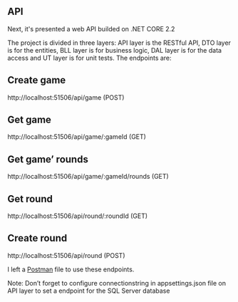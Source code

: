 ## API

Next, it's presented a web API builded on .NET CORE 2.2

The project is divided in three layers: API layer is the RESTful API, DTO layer is for the entities, BLL layer is for business logic, DAL layer is for the data access and UT layer is for unit tests. 
The endpoints are: 

## Create game
 http://localhost:51506/api/game (POST)
## Get game
http://localhost:51506/api/game/:gameId (GET)
## Get game’ rounds
http://localhost:51506/api/game/:gameId/rounds (GET)
## Get round
http://localhost:51506/api/round/:roundId (GET)
## Create round 
http://localhost:51506/api/round (POST)

I left a [Postman](https://www.getpostman.com/) file to use these endpoints.  

Note: Don’t forget to configure connectionstring in appsettings.json file on API layer to set a endpoint for the SQL Server database 
